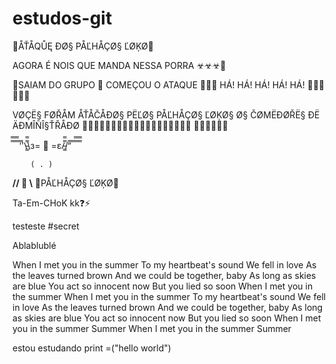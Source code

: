 # estudos-git

🤡ÅŤÅQŮĘ ĐØ§ PÅĽHÅÇØ§ ĽØĶØ🤡

AGORA É NOIS QUE MANDA NESSA PORRA ☣☣☣👿

🤡SAIAM DO GRUPO 🤡 COMEÇOU O ATAQUE 🤡🤡🤡 HÁ! HÁ! HÁ! HÁ! HÁ! 🤡🤡🤡🤡🤡🤡

VØÇË§ FØŘÅM ÅŤÅČÅĐØ§ PËĽØ§ PÅĽHÅÇØ§ ĽØĶØ§ Ø§ ČØMËĐØŘË§ ĐË ÄĐMÎÑÎ§ŤŘÅĐØ 🤡🤡🤡🤡🤡🤡🤡🤡🤡🤡🤡🤡🤡🤡🤡🤡🤡🤡🤡 🤡🤡🤡🤡🤡🤡

̿̿ ̿̿ ̿̿ ̿'̿'\̵͇̿̿\з= 🤡 =ε/̵͇̿̿/’̿’̿ ̿ ̿̿ ̿̿ ̿̿

        ( . )

__//   🍆  \\__
🤡PÅĽHÅÇØ§ ĽØĶØ🤡

Ta-Em-CHoK kk❓⚡

testeste
#secret

Ablablublé

When I met you in the summer
To my heartbeat's sound
We fell in love
As the leaves turned brown
And we could be together, baby
As long as skies are blue
You act so innocent now
But you lied so soon
When I met you in the summer
When I met you in the summer
To my heartbeat's sound
We fell in love
As the leaves turned brown
And we could be together, baby
As long as skies are blue
You act so innocent now
But you lied so soon
When I met you in the summer
Summer
When I met you in the summer
Summer

estou estudando
print =("hello world")
